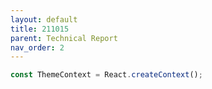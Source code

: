 ```yaml
---
layout: default
title: 211015
parent: Technical Report
nav_order: 2
---
```




```js
const ThemeContext = React.createContext();
```
